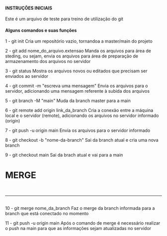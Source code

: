 #### INSTRUÇÕES INICIAIS ####
Este é um arquivo de teste para treino de utilização do git

#### Alguns comandos e suas funções ####
1 - git init
Cria um repositório vazio, tornandoa a master/main do projeto

2 - git add nome_do_arquivo.extensao
Manda os arquivos para área de steding, ou sejam, envia os arquivos para área
de preparação de armazenamento dos arquivos no servidor

3 - git status
Mostra os arquivos novos ou editados que precisam ser enviados ao servidor

4 - git commit -m "escreva uma mensagem"
Envia os arquivos para o servidor, adicionando uma mensagem referente à subida 
dos arquivos

5 - git branch -M "main"
Muda da branch master para a main

6 - git remote add origin link_da_branch
Cria a conexão entre a máquina local e o servidor (remote), adicionando os
arquivos no servidor informado (origin)

7 - git push -u origin main
Envia os arquivos para o servidor informado

8 - git checkout -b "nome-da-branch"
Sai da branch atual e cria uma nova branch

9 - git checkout main
Sai da brach atual e vai para a main

<h1>MERGE</h1><br>
<hr><br>
10 - git merge nome_da_branch
Faz o merge da branch informada para a branch que está conectado no momento

11 - git push -u origin main
Após o comando de merge é necessário realizar o push na main para que as informações 
sejam atualizadas no servidor